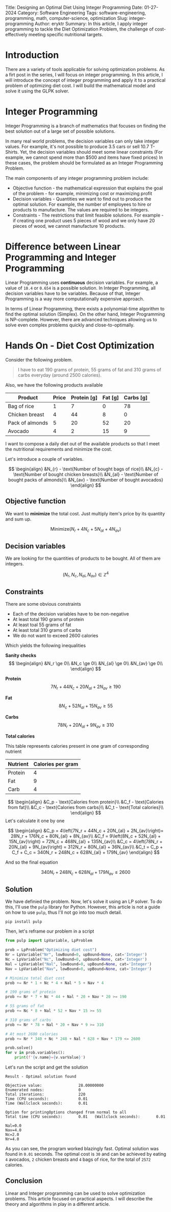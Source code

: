 Title: Designing an Optimal Diet Using Integer Programming
Date: 01-27-2024
Category: Software Engineering
Tags: software-engineering, programming, math, computer-science, optimization
Slug: integer-programming
Author: eryktr
Summary: In this article, I apply integer programming to tackle the Diet Optimization Problem, the challenge of cost-effectively meeting specific nutritional targets.

# Introduction
There are a variety of tools applicable for solving optimization problems. As a firt post in the series, I will focus on integer programming.
In this article, I will introduce the concept of integer programming and apply it to a practical problem of optimizing diet cost. I will build the mathematical model and solve it using the GLPK solver.

# Integer Programming
Integer Programming is a branch of mathematics that focuses on finding the best solution out of a large set of possible solutions.

In many real world problems, the decision variables can only take integer values. For example, it's not possible to produce 3.5 cars or sell 10.7 T-Shirts. Yet, the decision variables should meet some linear constraints (For example, we cannot spend more than $500 and items have fixed prices)
In these cases, the problem should be formulated as an Integer Programming Problem.

The main components of any integer programming problem include:

- Objective function - the mathematical expression that explains the goal of the problem - for example, minimizing cost or maximizing profit
- Decision variables - Quantities we want to find out to produce the optimal solution. For example, the number of employees to hire or products to manufacture. The values are required to be integers.
- Constraints - The restrictions that limit feasible solutions. For example - if creating one product uses 5 pieces of wood and we only have 20 pieces of wood, we cannot manufacture 10 products.

# Difference between Linear Programming and Integer Programming
Linear Programming uses **continuous** decision variables. For example, a value of `10.4` or `0.654` is a possible solution. In Integer Programming, all decision variables have to be variables. Because of that, Integer Programming is a way more computationally expensive approach. 

In terms of Linear Programming, there exists a polynomial-time algorithm to find the optimal solution (Simplex). On the other hand, Integer Programming is NP-complete. However, there are advanced techniques allowing us to solve even complex problems quickly and close-to-optimally.

# Hands On - Diet Cost Optimization
Consider the following problem.

> I have to eat 190 grams of protein, 55 grams of fat and 310 grams of carbs everyday (around 2500 calories).

Also, we have the following products available

| Product        | Price   | Protein [g]  | Fat [g] | Carbs [g] |
|----------------|---------|--------------|---------|-----------|
| Bag of rice    | 1       | 7            | 0       | 78        |
| Chicken breast | 4       | 44           | 8       | 0         |
| Pack of almonds| 5       | 20           | 52      | 20        |
| Avocado        | 4       | 2            | 15      | 9         |

I want to compose a daily diet out of the available products so that I meet the nutritional requirements and minimize the cost.

Let's introduce a couple of variables.

$$
\begin{align}
    &N_{r} - \text{Number of bought bags of rice}\\
    &N_{c} - \text{Number of bought chicken breasts}\\
    &N_{al} - \text{Number of bought packs of almonds}\\
    &N_{av} - \text{Number of bought avocados}
\end{align}
$$

## Objective function
We want to **minimize** the total cost. Just multiply item's price by its quantity and sum up.

$$
\text{Minimize}(N_{r} + 4N_{c} + 5N_{al} + 4N_{av})
$$

## Decision variables
We are looking for the quantities of products to be bought.
All of them are integers.

$$
\left(N_{r}, N_{c}, N_{al}, N_{av}\right) \in \mathbb{Z}^4
$$

## Constraints
There are some obvious constraints

* Each of the decision variables have to be non-negative
* At least total 190 grams of protein
* At least toal 55 grams of fat
* At least total 310 grams of carbs
* We do not want to exceed 2600 calories

Which yields the following inequalities

**Sanity checks**
$$
\begin{align}
&N_r \ge 0\\
&N_c \ge 0\\
&N_{al} \ge 0\\
&N_{av} \ge 0\\
\end{align}
$$

**Protein**
$$
7N_r + 44N_c + 20N_{al} + 2N_{av} \ge 190
$$

**Fat**
$$
8N_c + 52N_{al} + 15N_{av} \ge 55
$$

**Carbs**
$$
78N_r + 20N_{al} + 9N_{av} \ge 310
$$

**Total calories**

This table represents calories present in one gram of corresponding nutrient

| Nutrient        | Calories per gram |
|-----------------|-------------------|
| Protein         | 4                 |
| Fat             | 9                 |
| Carb            | 4                 |


$$
\begin{align}
&C_p - \text{Calories from protein}\\
&C_f - \text{Calories from fat}\\
&C_c - \text{Calories from carbs}\\
&C_t - \text{Total calories}\\
\end{align}
$$
Let's calculate it one by one

$$
\begin{align}
&C_p = 4\left(7N_r + 44N_c + 20N_{al} + 2N_{av}\right)= 28N_r + 176N_c + 80N_{al} + 8N_{av}\\
&C_f = 9\left(8N_c + 52N_{al} + 15N_{av}\right) = 72N_c + 468N_{al} + 135N_{av}\\
&C_c = 4\left(78N_r + 20N_{al} + 9N_{av}\right) = 312N_r + 80N_{al} + 36N_{av}\\
&C_t = C_p + C_f + C_c = 340N_r + 248N_c + 628N_{al} + 179N_{av}
\end{align}
$$

And so the final equation

$$
340N_r + 248N_c + 628N_{al} + 179N_{av} \le 2600 
$$


## Solution
We have definied the problem. Now, let's solve it using an LP solver.
To do this, I'll use the `pulp` library for Python. However, this article is not a guide on how to use `pulp`, thus I'll not go
into too much detail.

```
pip install pulp
```

Then, let's reframe our problem in a script

```python
from pulp import LpVariable, LpProblem

prob = LpProblem("Optimizing diet cost")
Nr = LpVariable("Nr", lowBound=0, upBound=None, cat='Integer')
Nc = LpVariable("Nc", lowBound=0, upBound=None, cat='Integer')
Nal = LpVariable("Nal", lowBound=0, upBound=None, cat='Integer')
Nav = LpVariable("Nav", lowBound=0, upBound=None, cat='Integer')

# Minimize total diet cost
prob += Nr * 1 + Nc * 4 + Nal * 5 + Nav * 4

# 190 grams of protein
prob += Nr * 7 + Nc * 44 + Nal * 20 + Nav * 20 >= 190

# 55 grams of fat
prob += Nc * 8 + Nal * 52 + Nav * 15 >= 55

# 310 grams of carbs
prob += Nr * 78 + Nal * 20 + Nav * 9 >= 310

# At most 2600 calories
prob += Nr * 340 + Nc * 248 + Nal * 628 + Nav * 179 <= 2600

prob.solve()
for v in prob.variables():
    print(f'{v.name}={v.varValue}')
```

Let's run the script and get the solution

```
Result - Optimal solution found

Objective value:                28.00000000
Enumerated nodes:               0
Total iterations:               220
Time (CPU seconds):             0.01
Time (Wallclock seconds):       0.01

Option for printingOptions changed from normal to all
Total time (CPU seconds):       0.01   (Wallclock seconds):       0.01

Nal=0.0
Nav=4.0
Nc=2.0
Nr=4.0
```

As you can see, the program worked blazingly fast. Optimal solution was found in `0.01` seconds. The optimal cost is `30` and can be achieved by eating `4` avocados, `2` chicken breasts and `4` bags of rice, for the total of `2572` calories.

## Conclusion
Linear and Integer programming can be used to solve optimization problems. This article focused on practical aspects. I will describe the theory and algorithms in play in a different article.